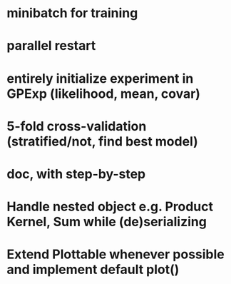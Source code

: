 # minibatch for training
# parallel restart
# entirely initialize experiment in GPExp (likelihood, mean, covar)
# 5-fold cross-validation (stratified/not, find best model)
# doc, with step-by-step
# Handle nested object e.g. Product Kernel, Sum while (de)serializing
# Extend Plottable whenever possible and implement default plot()
